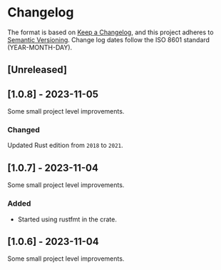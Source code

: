 # Changelog
The format is based on [Keep a Changelog](https://keepachangelog.com/en/1.0.0/),
and this project adheres to [Semantic Versioning](https://semver.org/spec/v2.0.0.html).
Change log dates follow the ISO 8601 standard (YEAR-MONTH-DAY).

## [Unreleased]

## [1.0.8] - 2023-11-05
Some small project level improvements.

### Changed
Updated Rust edition from `2018` to `2021`.

## [1.0.7] - 2023-11-04
Some small project level improvements.

### Added
- Started using rustfmt in the crate.

## [1.0.6] - 2023-11-04
Some small project level improvements.
